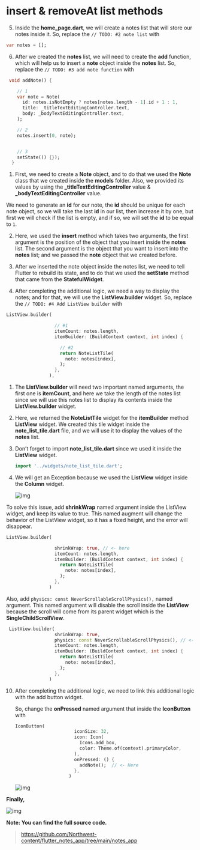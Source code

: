 # **insert** & **removeAt** list methods

5. Inside the **home_page.dart**, we will create a notes list that will store our notes inside it. So, replace the `// TODO: #2 note list` with

```dart
var notes = [];
```

6. After we created the **notes** list, we will need to create the **add** function, which will help us to insert a **note** object inside the **notes** list. So, replace the `// TODO: #3 add note function` with

```dart
 void addNote() {

    // 1
    var note = Note(
      id: notes.isNotEmpty ? notes[notes.length - 1].id + 1 : 1,
      title: _titleTextEditingController.text,
      body: _bodyTextEditingController.text,
    );

    // 2
    notes.insert(0, note);


    // 3
    setState(() {});
  }
```

1. First, we need to create a **Note** object, and to do that we used the **Note** class that we created inside the **models** folder. Also, we provided its values by using the **\_titleTextEditingController** value & **\_bodyTextEditingController** value.

We need to generate an **id** for our note, the **id** should be unique for each note object, so we will take the last **id** in our list, then increase it by one, but first we will check if the list is empty, and if so, we will set the **id** to be equal to `1`.

2. Here, we used the **insert** method which takes two arguments, the first argument is the position of the object that you insert inside the **notes** list. The second argument is the object that you want to insert into the **notes** list; and we passed the **note** object that we created before.
3. After we inserted the note object inside the notes list, we need to tell Flutter to rebuild its state, and to do that we used the **setState** method that came from the **StatefulWidget**.

4. After completing the additional logic, we need a way to display the notes; and for that, we will use the **ListView.builder** widget. So, replace the `// TODO: #4 Add ListView builder` with

```dart
ListView.builder(

                  // #1
                  itemCount: notes.length,
                  itemBuilder: (BuildContext context, int index) {

                    // #2
                    return NoteListTile(
                      note: notes[index],
                    );
                  },
                ),
```

1. The **ListView.builder** will need two important named arguments, the first one is **itemCount**, and here we take the length of the notes list since we will use this notes list to display its contents inside the **ListView.builder** widget.
2. Here, we returned the **NoteListTile** widget for the **itemBuilder** method **ListView** widget. We created this tile widget inside the **note_list_tile.dart** file, and we will use it to display the values of the **notes** list.

3. Don’t forget to import **note_list_tile.dart** since we used it inside the **ListView** widget.

   ```dart
   import '../widgets/note_list_tile.dart';
   ```

4. We will get an Exception because we used the **ListView** widget inside the **Column** widget.

   ![img](https://lh3.googleusercontent.com/jJ0mvg2hp6Sas7NpTeh72SZxstoXyk7UQXR6RKsAbR4imKbg7LRP9-F-ct7qeuDLLYbteDhrQ1nfCofxeUALpcoACmKB-hznCKfQZL1p-5onJD9ROwAl5CGlU6-pqmjNeupGgehB)

To solve this issue, add **shrinkWrap** named argument inside the ListView widget, and keep its value to true. This named augment will change the behavior of the ListView widget, so it has a fixed height, and the error will disappear.

```dart
ListView.builder(

                  shrinkWrap: true, // <- here
                  itemCount: notes.length,
                  itemBuilder: (BuildContext context, int index) {
                    return NoteListTile(
                      note: notes[index],
                    );
                  },
                )
```

Also, add `physics: const NeverScrollableScrollPhysics(),` named argument. This named argument will disable the scroll inside the **ListView** because the scroll will come from its parent widget which is the **SingleChildScrollView**.

```dart
 ListView.builder(
                  shrinkWrap: true,
                  physics: const NeverScrollableScrollPhysics(), // <- Here
                  itemCount: notes.length,
                  itemBuilder: (BuildContext context, int index) {
                    return NoteListTile(
                      note: notes[index],
                    );
                  },
                )
```

10. After completing the additional logic, we need to link this additional logic with the add button widget.

    So, change the **onPressed** named argument that inside the **IconButton** with

    ```dart
    IconButton(
                          iconSize: 32,
                          icon: Icon(
                            Icons.add_box,
                            color: Theme.of(context).primaryColor,
                          ),
                          onPressed: () {
                            addNote();  // <- Here
                          },
                        )
    ```

    ![img](https://lh5.googleusercontent.com/JuQllaI9HpwLkjkkAGhz9ua8R3TVA52vS_obpbf3pxpsjtihIsMBSPZFjemyha_0Pkj07cJIoINTKJgft8-xkrRnR46CoMerRi4IUrfqx3T82Zy8nNol2FUXrcZ50Qq891ci7tDd)

**Finally,**

![img](https://lh4.googleusercontent.com/VsX1QoUtpmsfmJ4lE1mtxQoRfJBNRYGfMxz1Ad3KUdAQkjq-pZTeezq0Q-RpO9ZTEV4-_ri1o-ayEF2geqYeFiGp8bII8oVnzKzVvcKxIvGiTMahCKXYRFH9ALwLAWqTb_qKlTIm)

**Note: You can find the full source code.**

> https://github.com/Northwest-content/flutter_notes_app/tree/main/notes_app
